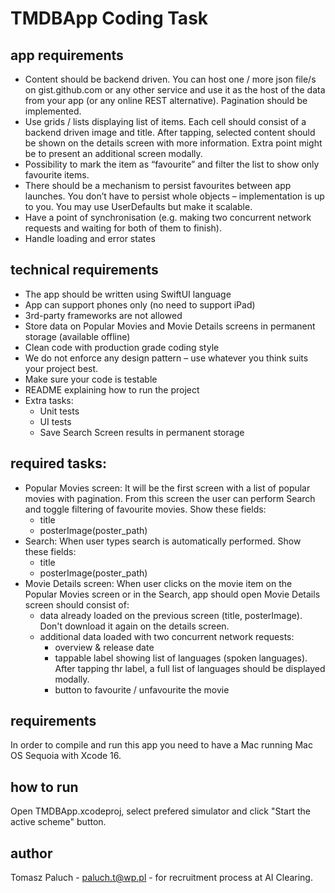 # TMDBApp Coding Task

## app requirements
- Content should be backend driven. You can host one / more json file/s on gist.github.com or any other service and use it as the host of the data from your app (or any online REST alternative). Pagination should be implemented.
- Use grids / lists displaying list of items. Each cell should consist of a backend driven image and title. After tapping, selected content should be shown on the details screen with more information. Extra point might be to present an additional screen modally.
- Possibility to mark the item as “favourite” and filter the list to show only favourite items.
- There should be a mechanism to persist favourites between app launches. You don’t have to persist whole objects – implementation is up to you. You may use UserDefaults but make it scalable.
- Have a point of synchronisation (e.g. making two concurrent network requests and waiting for both of them to finish).
- Handle loading and error states

## technical requirements
- The app should be written using SwiftUI language
- App can support phones only (no need to support iPad)
- 3rd-party frameworks are not allowed
- Store data on Popular Movies and Movie Details screens in permanent storage (available offline)
- Clean code with production grade coding style
- We do not enforce any design pattern – use whatever you think suits your project best.
- Make sure your code is testable
- README explaining how to run the project
- Extra tasks:
    - Unit tests
    - UI tests
    - Save Search Screen results in permanent storage

## required tasks:
- Popular Movies screen: It will be the first screen with a list of popular movies with pagination. From this screen the user can perform Search and toggle filtering of favourite movies. Show these fields:
    - title
    - posterImage(poster_path)
- Search: When user types search is automatically performed. Show these fields:
    - title
    - posterImage(poster_path)
- Movie Details screen: When user clicks on the movie item on the Popular Movies screen or in the Search, app should open Movie Details screen should consist of:
    - data already loaded on the previous screen (title, posterImage). Don't download it again on the details screen.
    - additional data loaded with two concurrent network requests:
        - overview & release date
        - tappable label showing list of languages (spoken languages). After tapping thr label, a full list of languages should be displayed modally.
        - button to favourite / unfavourite the movie

## requirements
In order to compile and run this app you need to have a Mac running Mac OS Sequoia with Xcode 16.

## how to run
Open TMDBApp.xcodeproj, select prefered simulator and click "Start the active scheme" button.

## author
Tomasz Paluch - paluch.t@wp.pl - for recruitment process at AI Clearing.
